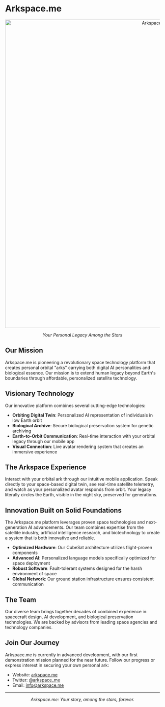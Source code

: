 # Arkspace.me

<p align="center">
  <img src="https://arkspace.me/assets/images/image04.jpg?v=081eee91" alt="Arkspace.me Logo" width="1000"/>
</p>

<p align="center">
  <em>Your Personal Legacy Among the Stars</em>
</p>

## Our Mission

Arkspace.me is pioneering a revolutionary space technology platform that creates personal orbital "arks" carrying both digital AI personalities and biological essence. Our mission is to extend human legacy beyond Earth's boundaries through affordable, personalized satellite technology.

## Visionary Technology

Our innovative platform combines several cutting-edge technologies:

- **Orbiting Digital Twin**: Personalized AI representation of individuals in low Earth orbit
- **Biological Archive**: Secure biological preservation system for genetic archiving
- **Earth-to-Orbit Communication**: Real-time interaction with your orbital legacy through our mobile app
- **Visual Connection**: Live avatar rendering system that creates an immersive experience

## The Arkspace Experience

Interact with your orbital ark through our intuitive mobile application. Speak directly to your space-based digital twin, see real-time satellite telemetry, and watch as your personalized avatar responds from orbit. Your legacy literally circles the Earth, visible in the night sky, preserved for generations.

## Innovation Built on Solid Foundations

The Arkspace.me platform leverages proven space technologies and next-generation AI advancements. Our team combines expertise from the satellite industry, artificial intelligence research, and biotechnology to create a system that is both innovative and reliable.

- **Optimized Hardware**: Our CubeSat architecture utilizes flight-proven components
- **Advanced AI**: Personalized language models specifically optimized for space deployment
- **Robust Software**: Fault-tolerant systems designed for the harsh environment of space
- **Global Network**: Our ground station infrastructure ensures consistent communication

## The Team

Our diverse team brings together decades of combined experience in spacecraft design, AI development, and biological preservation technologies. We are backed by advisors from leading space agencies and technology companies.

## Join Our Journey

Arkspace.me is currently in advanced development, with our first demonstration mission planned for the near future. Follow our progress or express interest in securing your own personal ark:

- Website: [arkspace.me](https://arkspace.me)
- Twitter: [@arkspace_me](https://twitter.com/slash_acc)
- Email: info@arkspace.me

---

<p align="center">
  <em>Arkspace.me: Your story, among the stars, forever.</em>
</p>
